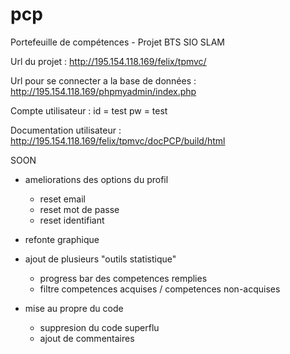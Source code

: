 # pcp
Portefeuille de compétences - Projet BTS SIO SLAM

Url du projet : http://195.154.118.169/felix/tpmvc/

Url pour se connecter a la base de données : http://195.154.118.169/phpmyadmin/index.php

Compte utilisateur : 
id = test
pw = test

Documentation utilisateur : http://195.154.118.169/felix/tpmvc/docPCP/build/html

SOON

- ameliorations des options du profil

    - reset email
    - reset mot de passe
    - reset identifiant
    
- refonte graphique 

- ajout de plusieurs "outils statistique"

    - progress bar des competences remplies
    - filtre competences acquises / competences non-acquises
    
- mise au propre du code

    - suppresion du code superflu
    - ajout de commentaires
